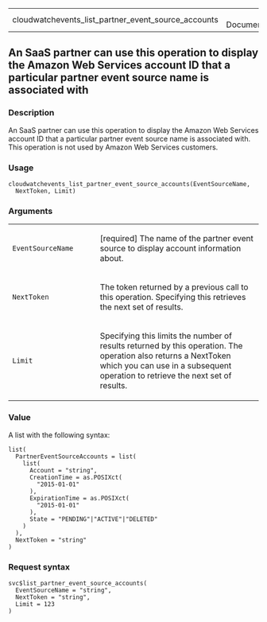 <table style="width: 100%;">
<tbody>
<tr class="odd">
<td>cloudwatchevents_list_partner_event_source_accounts</td>
<td style="text-align: right;">R Documentation</td>
</tr>
</tbody>
</table>

## An SaaS partner can use this operation to display the Amazon Web Services account ID that a particular partner event source name is associated with

### Description

An SaaS partner can use this operation to display the Amazon Web
Services account ID that a particular partner event source name is
associated with. This operation is not used by Amazon Web Services
customers.

### Usage

    cloudwatchevents_list_partner_event_source_accounts(EventSourceName,
      NextToken, Limit)

### Arguments

<table>
<colgroup>
<col style="width: 35%" />
<col style="width: 65%" />
</colgroup>
<tbody>
<tr class="odd">
<td><code
id="cloudwatchevents_list_partner_event_source_accounts_:_EventSourceName">EventSourceName</code></td>
<td><p>[required] The name of the partner event source to display
account information about.</p></td>
</tr>
<tr class="even">
<td><code
id="cloudwatchevents_list_partner_event_source_accounts_:_NextToken">NextToken</code></td>
<td><p>The token returned by a previous call to this operation.
Specifying this retrieves the next set of results.</p></td>
</tr>
<tr class="odd">
<td><code
id="cloudwatchevents_list_partner_event_source_accounts_:_Limit">Limit</code></td>
<td><p>Specifying this limits the number of results returned by this
operation. The operation also returns a NextToken which you can use in a
subsequent operation to retrieve the next set of results.</p></td>
</tr>
</tbody>
</table>

### Value

A list with the following syntax:

    list(
      PartnerEventSourceAccounts = list(
        list(
          Account = "string",
          CreationTime = as.POSIXct(
            "2015-01-01"
          ),
          ExpirationTime = as.POSIXct(
            "2015-01-01"
          ),
          State = "PENDING"|"ACTIVE"|"DELETED"
        )
      ),
      NextToken = "string"
    )

### Request syntax

    svc$list_partner_event_source_accounts(
      EventSourceName = "string",
      NextToken = "string",
      Limit = 123
    )
